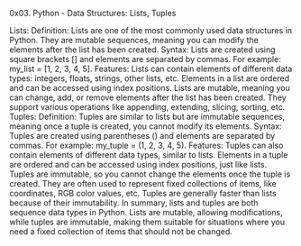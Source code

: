 0x03. Python - Data Structures: Lists, Tuples




Lists:
Definition: Lists are one of the most commonly used data structures in Python. They are mutable sequences, meaning you can modify the elements after the list has been created.
Syntax: Lists are created using square brackets [] and elements are separated by commas. For example: my_list = [1, 2, 3, 4, 5].
Features:
Lists can contain elements of different data types: integers, floats, strings, other lists, etc.
Elements in a list are ordered and can be accessed using index positions.
Lists are mutable, meaning you can change, add, or remove elements after the list has been created.
They support various operations like appending, extending, slicing, sorting, etc.
Tuples:
Definition: Tuples are similar to lists but are immutable sequences, meaning once a tuple is created, you cannot modify its elements.
Syntax: Tuples are created using parentheses () and elements are separated by commas. For example: my_tuple = (1, 2, 3, 4, 5).
Features:
Tuples can also contain elements of different data types, similar to lists.
Elements in a tuple are ordered and can be accessed using index positions, just like lists.
Tuples are immutable, so you cannot change the elements once the tuple is created.
They are often used to represent fixed collections of items, like coordinates, RGB color values, etc.
Tuples are generally faster than lists because of their immutability.
In summary, lists and tuples are both sequence data types in Python. Lists are mutable, allowing modifications, while tuples are immutable, making them suitable for situations where you need a fixed collection of items that should not be changed.
